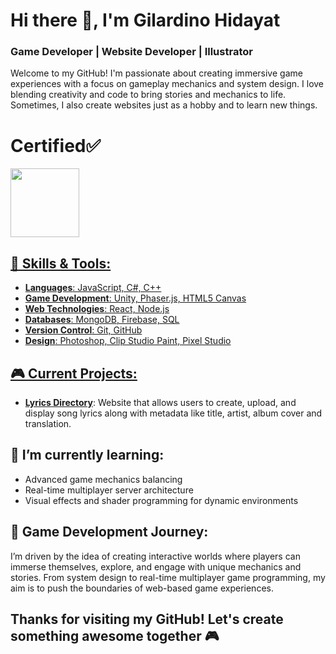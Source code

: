 # Hi there 👋, I'm Gilardino Hidayat

### Game Developer | Website Developer | Illustrator

Welcome to my GitHub! I'm passionate about creating immersive game experiences with a focus on gameplay mechanics and system design. I love blending creativity and code to bring stories and mechanics to life. Sometimes, I also create websites just as a hobby and to learn new things.

# Certified✅
<a href="https://www.credly.com/badges/7c3b5d38-5029-40be-8e48-d1fc3e0053ad/linked_in_profile"><img src="https://images.credly.com/size/220x220/images/d1f43356-4e1e-424a-99e3-65636d7bc4fd/image.png" width="110" height="110">

## 🔧 Skills & Tools:
- **Languages**: JavaScript, C#, C++
- **Game Development**: Unity, Phaser.js, HTML5 Canvas
- **Web Technologies**: React, Node.js
- **Databases**: MongoDB, Firebase, SQL
- **Version Control**: Git, GitHub
- **Design**: Photoshop, Clip Studio Paint, Pixel Studio

## 🎮 Current Projects:
- **[Lyrics Directory](https://github.com/GilardinoHidayat/Lyrics-Directory)**: Website that allows users to create, upload, and display song lyrics along with metadata like title, artist, album cover and translation.

## 🌱 I’m currently learning:
- Advanced game mechanics balancing
- Real-time multiplayer server architecture
- Visual effects and shader programming for dynamic environments

## 🚀 Game Development Journey:
I’m driven by the idea of creating interactive worlds where players can immerse themselves, explore, and engage with unique mechanics and stories. From system design to real-time multiplayer game programming, my aim is to push the boundaries of web-based game experiences.


<h2>Thanks for visiting my GitHub! Let's create something awesome together 🎮</h2>
